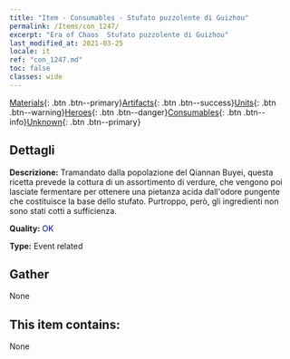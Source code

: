 ```yaml
---
title: "Item - Consumables - Stufato puzzolente di Guizhou"
permalink: /Items/con_1247/
excerpt: "Era of Chaos  Stufato puzzolente di Guizhou"
last_modified_at: 2021-03-25
locale: it
ref: "con_1247.md"
toc: false
classes: wide
---
```

 [Materials](/it/Items/){: .btn .btn--primary}[Artifacts](/it/Items/Artifacts/){: .btn .btn--success}[Units](/it/Items/Units/){: .btn .btn--warning}[Heroes](/it/Items/Heroes/){: .btn .btn--danger}[Consumables](/it/Items/Consumables/){: .btn .btn--info}[Unknown](/it/Items/Unknown/){: .btn .btn--primary}

## Dettagli
 **Descrizione:** Tramandato dalla popolazione del Qiannan Buyei, questa ricetta prevede la cottura di un assortimento di verdure, che vengono poi lasciate fermentare per ottenere una pietanza acida dall'odore pungente che costituisce la base dello stufato. Purtroppo, però, gli ingredienti non sono stati cotti a sufficienza.

 **Quality:** <span style="color: #0000CD">OK</span>

 **Type:** Event related

## Gather

  None

## This item contains:

  None

